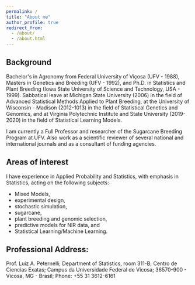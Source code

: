 ```yaml
---
permalink: /
title: "About me"
author_profile: true
redirect_from: 
  - /about/
  - /about.html
---
```



## Background
Bachelor's in Agronomy from Federal University of Viçosa (UFV - 1988), Masters in Genetics and Breeding (UFV - 1992), and Ph.D. in Statistics and Plant Breeding (Iowa State University of Science and Technology, USA - 1999). Sabbatical leave at Michigan State University (2006) in the field of Advanced Statistical Methods Applied to Plant Breeding, at the University of Wisconsin - Madison (2012-1013) in the field of Statistical Genetics and Genomics, and at Virginia Polytechnic Institute and State University (2019-2020) in the field of Statistical Learning Models. 

I am currently a Full Professor and researcher of the Sugarcane Breeding Program at UFV. Also work as a scientific reviewer of several national and international journals and as a consultant of funding agencies. 

## Areas of interest
I have experience in Applied Probability and Statistics, with emphasis in Statistics, acting on the following subjects: 
* Mixed Models, 
* experimental design, 
* stochastic simulation, 
* sugarcane, 
* plant breeding and genomic selection, 
* predictive models for NIR data, and 
* Statistical Learning/Machine Learning.

## Professional Address:
Prof. Luiz A. Peternelli;
Department of Statistics, room 311-B;
Centro de Ciencias Exatas;
Campus da Universidade Federal de Vicosa;
36570-900 - Vicosa, MG - Brasil;
Phone: +55 31 3612-6161 
